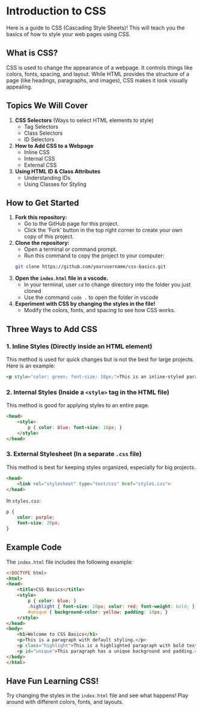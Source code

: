 # Introduction to CSS

Here is a guide to CSS (Cascading Style Sheets)! This  will teach you the basics of how to style your web pages using CSS.

## What is CSS?
CSS is used to change the appearance of a webpage. It controls things like colors, fonts, spacing, and layout. While HTML provides the structure of a page (like headings, paragraphs, and images), CSS makes it look visually appealing.

## Topics We Will Cover
1. **CSS Selectors** (Ways to select HTML elements to style)
   - Tag Selectors
   - Class Selectors
   - ID Selectors
2. **How to Add CSS to a Webpage**
   - Inline CSS
   - Internal CSS
   - External CSS
3. **Using HTML ID & Class Attributes**
   - Understanding IDs
   - Using Classes for Styling

## How to Get Started
1. **Fork this repository:**
   - Go to the GitHub page for this project.
   - Click the 'Fork' button in the top right corner to create your own copy of this project.
2. **Clone the repository:**
   - Open a terminal or command prompt.
   - Run this command to copy the project to your computer:
   ```sh
   git clone https://github.com/yourusername/css-basics.git
   ```
3. **Open the `index.html` file in a vscode.**
   - In your terminal, user `cd` to change directory into the folder you just cloned
   - Use the command `code .` to open the folder in vscode
4. **Experiment with CSS by changing the styles in the file!**
   - Modify the colors, fonts, and spacing to see how CSS works.

## Three Ways to Add CSS
### 1. Inline Styles (Directly inside an HTML element)
This method is used for quick changes but is not the best for large projects. Here is an example: 
```html
<p style="color: green; font-size: 18px;">This is an inline-styled paragraph.</p>
```
### 2. Internal Styles (Inside a `<style>` tag in the HTML file)
This method is good for applying styles to an entire page.
```html
<head>
    <style>
        p { color: blue; font-size: 16px; }
    </style>
</head>
```
### 3. External Stylesheet (In a separate `.css` file)
This method is best for keeping styles organized, especially for big projects.
```html
<head>
    <link rel="stylesheet" type="text/css" href="styles.css">
</head>
```
In `styles.css`:
```css
p {
    color: purple;
    font-size: 20px;
}
```

## Example Code
The `index.html` file includes the following example:
```html
<!DOCTYPE html>
<html>
<head>
    <title>CSS Basics</title>
    <style>
        p { color: blue; }
        .highlight { font-size: 20px; color: red; font-weight: bold; }
        #unique { background-color: yellow; padding: 10px; }
    </style>
</head>
<body>
    <h1>Welcome to CSS Basics</h1>
    <p>This is a paragraph with default styling.</p>
    <p class="highlight">This is a highlighted paragraph with bold text.</p>
    <p id="unique">This paragraph has a unique background and padding.</p>
</body>
</html>
```

## Have Fun Learning CSS!
Try changing the styles in the `index.html` file and see what happens! Play around with different colors, fonts, and layouts.
